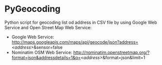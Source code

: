 ﻿# PyGeocoding
Python script for geocoding list od address in CSV file by using Google Web Service and Open Street Map Web Service:
- Google Web Service: http://maps.googleapis.com/maps/api/geocode/json?address=<*address*>&sensor=false
- Nominatim OSM Web Service: http://nominatim.openstreetmap.org/?format=json&addressdetails=1&q=<*address*>&format=json&limit=1

